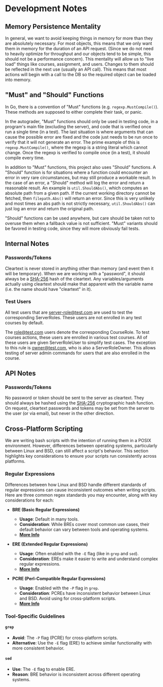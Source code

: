 # Development Notes

## Memory Persistence Mentality

In general, we want to avoid keeping things in memory for more than they are absolutely necessary.
For most objects, this means that we only want them in memory for the duration of an API request.
(Since we do not need to heavily optimize for throughput and our objects tend to be simple,
this should not be a performance concern).
This mentality will allow us to "live load" things like courses, assignment, and users.
Changes to them should be reflected in the next use (usually an API call).
This means that most actions will begin with a call to the DB so the required object can be loaded into memory.

## "Must" and "Should" Functions

In Go, there is a convention of "Must" functions (e.g. `regexp.MustCompile()`).
These methods are supposed to either complete their task, or panic.

In the autograder, "Must" functions should only be used in testing code,
in a program's main file (excluding the server),
and code that is verified once run a single time (in a test).
The last situation is where arguments that can cause the possible error are fixed
and the code just needs to be run once to verify that it will not generate an error.
The prime example of this is `regexp.MustCompile()`, where the regexp is a string literal which cannot change.
Once the regexp is verified to compile once (in a test), it should compile every time.

In addition to "Must" functions, this project also uses "Should" functions.
A "Should" function is for situations where a function could encounter an error in very rare circumstances,
but may still produce a workable result.
In the case of an error, a "Should" method will log the error and return a reasonable result.
An example is `util.ShouldAbs()`, which computes an absolute path from a given path.
If the current working directory cannot be fetched, then `filepath.Abs()` will  return an error.
Since this is very unlikely and most times an abs path is not strictly necessary,
`util.ShouldAbs()` can just log an error and return the original path.

"Should" functions can be used anywhere,
but care should be taken not to overuse them when a fallback value is not sufficient.
"Must" variants should be favored in testing code, since they will more obviously fail tests.

## Internal Notes

### Passwords/Tokens

Cleartext is never stored in anything other than memory (and event then it will be temporary).
When we are working with a "password", it should always be a [SHA-256](https://en.wikipedia.org/wiki/SHA-2) hash of the cleartext.
Any variables/arguments actually using cleartext should make that apparent with the variable name (i.e. the name should have "cleartext" in it).

### Test Users

All test users that are server-role@test.com are used to test the corresponding ServerRoles.
These users are not enrolled in any test courses by default.

The role@test.com users denote the corresponding CourseRole.
To test courses actions, these users are enrolled in various test courses.
All of these users are given ServerRoleUser to simplify test cases.
The exception to this rule is owner@test.com, who is also a ServerRoleOwner.
This allows testing of server admin commands for users that are also enrolled in the course.

## API Notes

### Passwords/Tokens

No password or token should be sent to the server as cleartext.
They should always be hashed using the [SHA-256](https://en.wikipedia.org/wiki/SHA-2) cryptographic hash function.
On request, cleartext passwords and tokens may be set from the server to the user (or via email),
but never in the other direction.

## Cross-Platform Scripting

We are writing bash scripts with the intention of running them in a POSIX environment.
However, differences between operating systems, particularly between Linux and BSD,
can still affect a script's behavior.
This section highlights key considerations to ensure your scripts run consistently across platforms.

### Regular Expressions

Differences between how Linux and BSD handle different standards of regular expressions can cause inconsistent outcomes when writing scripts.
Here are three common regex standards you may encounter, along with key considerations for each:

- **BRE (Basic Regular Expressions)**
  - **Usage**: Default in many tools.
  - **Consideration**: While BREs cover most common use cases, their default behavior can vary between tools and operating systems.
  - **[More Info](https://en.wikipedia.org/wiki/Regular_expression#IEEE_POSIX_Standard)**

- **ERE (Extended Regular Expressions)**
  - **Usage**: Often enabled with the `-E` flag (like in `grep` and `sed`).
  - **Consideration**: EREs make it easier to write and understand complex regular expressions.
  - **[More Info](https://en.wikipedia.org/wiki/Regular_expression#IEEE_POSIX_Standard)**

- **PCRE (Perl-Compatible Regular Expressions)**
  - **Usage**: Enabled with the `-P` flag in `grep`.
  - **Consideration**: PCREs have inconsistent behavior between Linux and BSD. Avoid using for cross-platform scripts.
  - **[More Info](https://en.wikipedia.org/wiki/Perl_Compatible_Regular_Expressions)**

### Tool-Specific Guidelines

#### `grep`
- **Avoid**: The `-P` flag (PCRE) for cross-platform scripts.
- **Alternative**: Use the `-E` flag (ERE) to achieve similar functionality with more consistent behavior.

#### `sed`
- **Use**: The `-E` flag to enable ERE.
- **Reason**: BRE behavior is inconsistent across different operating systems.
